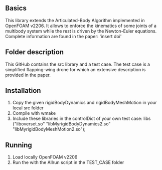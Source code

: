 ## Basics
This library extends the Articulated-Body Algorithm implemented in OpenFOAM v2206. 
It allows to enforce the kinematics of some joints of a multibody system while the rest is driven by the Newton-Euler equations. 
Complete information are found in the paper: 'insert doi'

## Folder description
This GitHub contains the src library and a test case. The test case is a simplified flapping-wing drone for which an extensive description is provided in the paper. 

## Installation
1. Copy the given rigidBodyDynamics and rigidBodyMeshMotion in your local src folder
2. Compile with wmake 
3. Include these libraries in the controlDict of your own test case:
   libs           ("liboverset.so" "libMyrigidBodyDynamics2.so" "libMyrigidBodyMeshMotion2.so");

## Running
1. Load locally OpenFOAM v2206
2. Run the with the Allrun script in the TEST_CASE folder 
